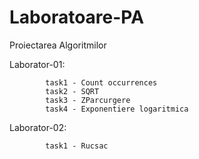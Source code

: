 # Laboratoare-PA
Proiectarea Algoritmilor

Laborator-01: 
                      
            task1 - Count occurrences
            task2 - SQRT
            task3 - ZParcurgere
            task4 - Exponentiere logaritmica
                       
Laborator-02: 

            task1 - Rucsac
                        
